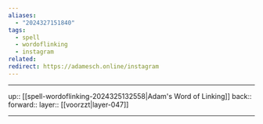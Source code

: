 ```yaml
---
aliases:
  - "2024327151840"
tags:
  - spell
  - wordoflinking
  - instagram
related: 
redirect: https://adamesch.online/instagram
---
```




***

up:: [[spell-wordoflinking-2024325132558|Adam's Word of Linking]]
back:: 
forward:: 
layer:: [[voorzzt|layer-047]]

***
